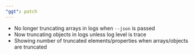```yaml
---
"ggt": patch
---
```


- No longer truncating arrays in logs when `--json` is passed
- Now truncating objects in logs unless log level is trace
- Showing number of truncated elements/properties when arrays/objects are truncated
